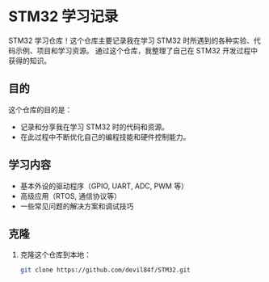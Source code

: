 # STM32 学习记录

STM32 学习仓库！这个仓库主要记录我在学习 STM32 时所遇到的各种实验、代码示例、项目和学习资源。
通过这个仓库，我整理了自己在 STM32 开发过程中获得的知识。

## 目的

这个仓库的目的是：

- 记录和分享我在学习 STM32 时的代码和资源。
- 在此过程中不断优化自己的编程技能和硬件控制能力。

## 学习内容

- 基本外设的驱动程序（GPIO, UART, ADC, PWM 等）
- 高级应用（RTOS, 通信协议等）
- 一些常见问题的解决方案和调试技巧

## 克隆

1. 克隆这个仓库到本地：

   ```bash
   git clone https://github.com/devil84f/STM32.git
